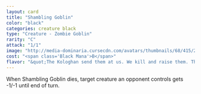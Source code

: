 ```yaml
---
layout: card
title: "Shambling Goblin"
color: "black"
categories: creature black
type: "Creature - Zombie Goblin"
rarity: "C"
attack: "1/1"
image: "http://media-dominaria.cursecdn.com/avatars/thumbnails/68/415/200/283/635618481513237014.png"
cost: "<span class='Black Mana'>B</span>"
flavor: "&quot;The Kologhan send them at us. We kill and raise them. They fight the next wave the Kologhan send. It&#x27;s a neat little cycle.&quot;"
---
```


When Shambling Goblin dies, target creature an opponent controls gets -1/-1 until end of turn.
